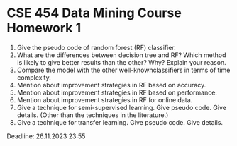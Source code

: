 # CSE 454 Data Mining Course Homework 1 
1. Give the pseudo code of random forest (RF) classifier.
2. What are the differences between decision tree and RF? Which method is likely to give better results than the other? Why? Explain your reason.
4. Compare the model with the other well-knownclassifiers in terms of time complexity.
5. Mention about improvement strategies in RF based on accuracy.
6. Mention about improvement strategies in RF based on performance.
7. Mention about improvement strategies in RF for online data.
8. Give a technique for semi-supervised learning. Give pseudo code. Give details. (Other than the techniques in the literature.)
9. Give a technique for transfer learning. Give pseudo code. Give details.

Deadline: 26.11.2023 23:55